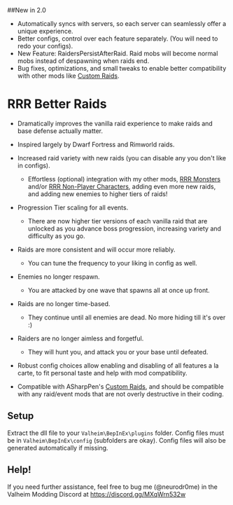 ﻿##New in 2.0
- Automatically syncs with servers, so each server can seamlessly offer a unique experience.
- Better configs, control over each feature separately. (You will need to redo your configs).
- New Feature: RaidersPersistAfterRaid. Raid mobs will become normal mobs instead of despawning when raids end.
- Bug fixes, optimizations, and small tweaks to enable better compatibility with other mods like [Custom Raids](https://valheim.thunderstore.io/package/ASharpPen/Custom_Raids/).


# RRR Better Raids

- Dramatically improves the vanilla raid experience to make raids and base defense actually matter.
  

- Inspired largely by Dwarf Fortress and Rimworld raids.


- Increased raid variety with new raids (you can disable any you don't like in configs).
  - Effortless (optional) integration with my other mods, [RRR Monsters](https://valheim.thunderstore.io/package/neurodr0me/RRRMonsters/) and/or [RRR Non-Player Characters](https://valheim.thunderstore.io/package/neurodr0me/RRRNpcs/), adding even more new raids, and adding new enemies to higher tiers of raids!
  

- Progression Tier scaling for all events.
  - There are now higher tier versions of each vanilla raid that are unlocked as you advance boss progression, increasing variety and difficulty as you go.
  

- Raids are more consistent and will occur more reliably.
  - You can tune the frequency to your liking in config as well.
  

- Enemies no longer respawn.
  - You are attacked by one wave that spawns all at once up front. 
  

- Raids are no longer time-based.
  - They continue until all enemies are dead. No more hiding till it's over :)
  

- Raiders are no longer aimless and forgetful.
  - They will hunt you, and attack you or your base until defeated.
  

- Robust config choices allow enabling and disabling of all features a la carte, to fit personal taste and help with mod compatibility.
  

- Compatible with ASharpPen's [Custom Raids](https://valheim.thunderstore.io/package/ASharpPen/Custom_Raids), and should be compatible with any raid/event mods that are not overly destructive in their coding.


## Setup

Extract the dll file to your `Valheim\BepInEx\plugins` folder. Config files must be in `Valheim\BepInEx\config` (subfolders are okay). Config files will also be generated automatically if missing.

## Help!

If you need further assistance, feel free to bug me (@neurodr0me) in the Valheim Modding Discord at https://discord.gg/MXqWrn532w
